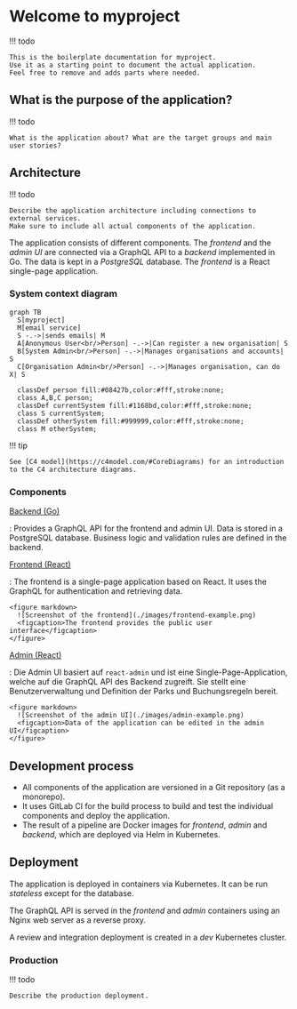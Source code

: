 # Welcome to myproject

!!! todo

    This is the boilerplate documentation for myproject.
    Use it as a starting point to document the actual application.
    Feel free to remove and adds parts where needed.

## What is the purpose of the application?

!!! todo

    What is the application about? What are the target groups and main user stories?

## Architecture

!!! todo

    Describe the application architecture including connections to external services.
    Make sure to include all actual components of the application.

The application consists of different components.
The _frontend_ and the _admin UI_ are connected via a GraphQL API to a _backend_ implemented in Go.
The data is kept in a _PostgreSQL_ database. The _frontend_ is a React single-page application.

### System context diagram

``` mermaid
graph TB
  S[myproject]
  M[email service]
  S -.->|sends emails| M
  A[Anonymous User<br/>Person] -.->|Can register a new organisation| S
  B[System Admin<br/>Person] -.->|Manages organisations and accounts| S
  C[Organisation Admin<br/>Person] -.->|Manages organisation, can do X| S

  classDef person fill:#08427b,color:#fff,stroke:none;
  class A,B,C person;
  classDef currentSystem fill:#1168bd,color:#fff,stroke:none;
  class S currentSystem;
  classDef otherSystem fill:#999999,color:#fff,stroke:none;
  class M otherSystem;
```

!!! tip

    See [C4 model](https://c4model.com/#CoreDiagrams) for an introduction to the C4 architecture diagrams.

### Components

[Backend (Go)](development/backend.md)

:   Provides a GraphQL API for the frontend and admin UI. Data is stored in a PostgreSQL database.
Business logic and validation rules are defined in the backend.

[Frontend (React)](development/frontend.md)

:   The frontend is a single-page application based on React. It uses the GraphQL for authentication
    and retrieving data.

    <figure markdown>
      ![Screenshot of the frontend](./images/frontend-example.png)
      <figcaption>The frontend provides the public user interface</figcaption>
    </figure>

[Admin (React)](entwicklung/admin.md)

:   Die Admin UI basiert auf `react-admin` und ist eine Single-Page-Application, welche auf die GraphQL API des Backend zugreift.
Sie stellt eine Benutzerverwaltung und Definition der Parks und Buchungsregeln bereit.

    <figure markdown>
      ![Screenshot of the admin UI](./images/admin-example.png)
      <figcaption>Data of the application can be edited in the admin UI</figcaption>
    </figure>

## Development process

- All components of the application are versioned in a Git repository (as a monorepo).
- It uses GitLab CI for the build process to build and test the individual components and deploy the application.
- The result of a pipeline are Docker images for _frontend_, _admin_ and _backend_, which are deployed via Helm in Kubernetes.

## Deployment

The application is deployed in containers via Kubernetes. It can be run _stateless_ except for the database.

The GraphQL API is served in the _frontend_ and _admin_ containers using an Nginx web server as a reverse proxy.

A review and integration deployment is created in a _dev_ Kubernetes cluster.

### Production

!!! todo

    Describe the production deployment.

